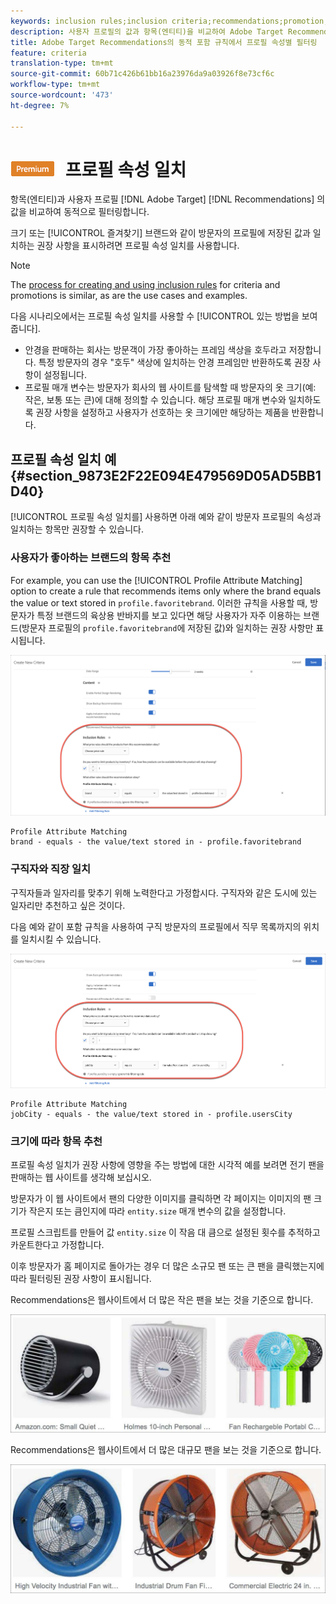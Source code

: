 ```yaml
---
keywords: inclusion rules;inclusion criteria;recommendations;promotion;promotions;dynamic filtering;dynamic;profile attribute matching
description: 사용자 프로필의 값과 항목(엔티티)을 비교하여 Adobe Target Recommendations에서 동적으로 필터링합니다.
title: Adobe Target Recommendations의 동적 포함 규칙에서 프로필 속성별 필터링
feature: criteria
translation-type: tm+mt
source-git-commit: 60b71c426b61bb16a23976da9a03926f8e73cf6c
workflow-type: tm+mt
source-wordcount: '473'
ht-degree: 7%

---
```



# ![PREMIUM](/help/assets/premium.png) 프로필 속성 일치

항목(엔티티)과 사용자 프로필 [!DNL Adobe Target] [!DNL Recommendations] 의 값을 비교하여 동적으로 필터링합니다.

크기 또는 [!UICONTROL 즐겨찾기] 브랜드와 같이 방문자의 프로필에 저장된 값과 일치하는 권장 사항을 표시하려면 프로필 속성 일치를 사용합니다.

>[!NOTE]
>
>The [process for creating and using inclusion rules](/help/c-recommendations/c-algorithms/use-dynamic-and-static-inclusion-rules.md) for criteria and promotions is similar, as are the use cases and examples.

다음 시나리오에서는 프로필 속성 일치를 사용할 수 [!UICONTROL 있는 방법을 보여줍니다].

* 안경을 판매하는 회사는 방문객이 가장 좋아하는 프레임 색상을 호두라고 저장합니다. 특정 방문자의 경우 &quot;호두&quot; 색상에 일치하는 안경 프레임만 반환하도록 권장 사항이 설정됩니다.
* 프로필 매개 변수는 방문자가 회사의 웹 사이트를 탐색할 때 방문자의 옷 크기(예: 작은, 보통 또는 큰)에 대해 정의할 수 있습니다. 해당 프로필 매개 변수와 일치하도록 권장 사항을 설정하고 사용자가 선호하는 옷 크기에만 해당하는 제품을 반환합니다.

## 프로필 속성 일치 예 {#section_9873E2F22E094E479569D05AD5BB1D40}

[!UICONTROL 프로필 속성 일치를] 사용하면 아래 예와 같이 방문자 프로필의 속성과 일치하는 항목만 권장할 수 있습니다.

### 사용자가 좋아하는 브랜드의 항목 추천

For example, you can use the [!UICONTROL Profile Attribute Matching] option to create a rule that recommends items only where the brand equals the value or text stored in `profile.favoritebrand`. 이러한 규칙을 사용할 때, 방문자가 특정 브랜드의 육상용 반바지를 보고 있다면 해당 사용자가 자주 이용하는 브랜드(방문자 프로필의 `profile.favoritebrand`에 저장된 값)와 일치하는 권장 사항만 표시됩니다.

![즐겨 사용하는 브랜드](/help/c-recommendations/c-algorithms/assets/favorite-brand.png)

```
Profile Attribute Matching
brand - equals - the value/text stored in - profile.favoritebrand
```

### 구직자와 직장 일치

구직자들과 일자리를 맞추기 위해 노력한다고 가정합시다. 구직자와 같은 도시에 있는 일자리만 추천하고 싶은 것이다.

다음 예와 같이 포함 규칙을 사용하여 구직 방문자의 프로필에서 직무 목록까지의 위치를 일치시킬 수 있습니다.

![사용자 구/군/시](/help/c-recommendations/c-algorithms/assets/city.png)

```
Profile Attribute Matching
jobCity - equals - the value/text stored in - profile.usersCity
```

### 크기에 따라 항목 추천

프로필 속성 일치가 권장 사항에 영향을 주는 방법에 대한 시각적 예를 보려면 전기 팬을 판매하는 웹 사이트를 생각해 보십시오.

방문자가 이 웹 사이트에서 팬의 다양한 이미지를 클릭하면 각 페이지는 이미지의 팬 크기가 작은지 또는 큼인지에 따라 `entity.size` 매개 변수의 값을 설정합니다.

프로필 스크립트를 만들어 값 `entity.size` 이 작음 대 큼으로 설정된 횟수를 추적하고 카운트한다고 가정합니다.

이후 방문자가 홈 페이지로 돌아가는 경우 더 많은 소규모 팬 또는 큰 팬을 클릭했는지에 따라 필터링된 권장 사항이 표시됩니다.

Recommendations은 웹사이트에서 더 많은 작은 팬을 보는 것을 기준으로 합니다.

![소규모 팬 추천](/help/c-recommendations/c-algorithms/assets/small-fans.png)

Recommendations은 웹사이트에서 더 많은 대규모 팬을 보는 것을 기준으로 합니다.

![대형 팬 추천](/help/c-recommendations/c-algorithms/assets/large-fans.png)